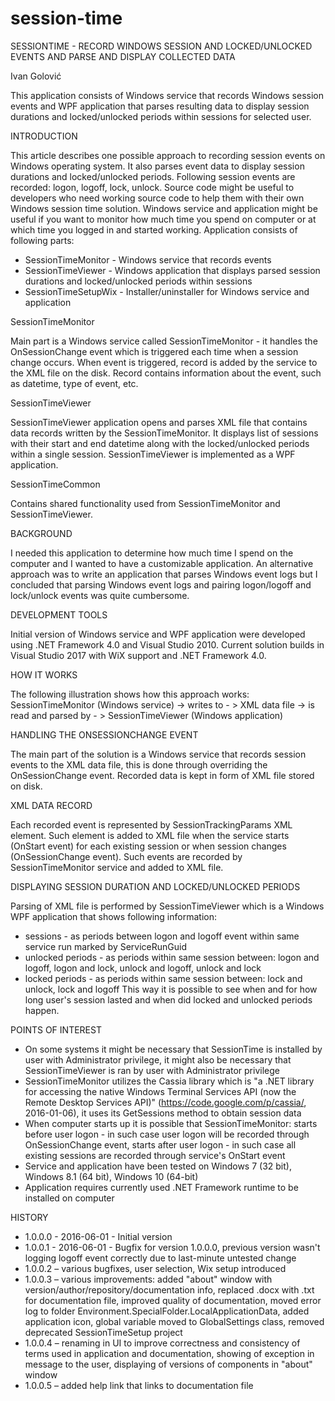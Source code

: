# session-time
SESSIONTIME - RECORD WINDOWS SESSION AND LOCKED/UNLOCKED EVENTS AND PARSE AND DISPLAY COLLECTED DATA

Ivan Golović

This application consists of Windows service that records Windows session events and WPF application that parses resulting data to display session durations and locked/unlocked periods within sessions for selected user.

INTRODUCTION

This article describes one possible approach to recording session events on Windows operating system. It also parses event data to display session durations and locked/unlocked periods. Following session events are recorded: logon, logoff, lock, unlock.
Source code might be useful to developers who need working source code to help them with their own Windows session time solution. Windows service and application might be useful if you want to monitor how much time you spend on computer or at which time you logged in and started working.
Application consists of following parts:
-	SessionTimeMonitor - Windows service that records events
-	SessionTimeViewer - Windows application that displays parsed session durations and locked/unlocked periods within sessions
-	SessionTimeSetupWix - Installer/uninstaller for Windows service and application

SessionTimeMonitor

Main part is a Windows service called SessionTimeMonitor - it handles the OnSessionChange event which is triggered each time when a session change occurs. When event is triggered, record is added by the service to the XML file on the disk. Record contains information about the event, such as datetime, type of event, etc.

SessionTimeViewer

SessionTimeViewer application opens and parses XML file that contains data records written by the SessionTimeMonitor. It displays list of sessions with their start and end datetime along with the locked/unlocked periods within a single session. SessionTimeViewer is implemented as a WPF application.

SessionTimeCommon

Contains shared functionality used from SessionTimeMonitor and SessionTimeViewer.

BACKGROUND

I needed this application to determine how much time I spend on the computer and I wanted to have a customizable application. An alternative approach was to write an application that parses Windows event logs but I concluded that parsing Windows event logs and pairing logon/logoff and lock/unlock events was quite cumbersome.

DEVELOPMENT TOOLS

Initial version of Windows service and WPF application were developed using .NET Framework 4.0 and Visual Studio 2010. Current solution builds in Visual Studio 2017 with WiX support and .NET Framework 4.0.

HOW IT WORKS

The following illustration shows how this approach works:
SessionTimeMonitor (Windows service)
-> writes to - > XML data file -> is read and parsed by - >
SessionTimeViewer (Windows application)

HANDLING THE ONSESSIONCHANGE EVENT

The main part of the solution is a Windows service that records session events to the XML data file, this is done through overriding the OnSessionChange event. Recorded data is kept in form of XML file stored on disk.

XML DATA RECORD

Each recorded event is represented by SessionTrackingParams XML element. Such element is added to XML file when the service starts (OnStart event) for each existing session or when session changes (OnSessionChange event). Such events are recorded by SessionTimeMonitor service and added to XML file.

DISPLAYING SESSION DURATION AND LOCKED/UNLOCKED PERIODS

Parsing of XML file is performed by SessionTimeViewer which is a Windows WPF application that shows following information:
-	sessions - as periods between logon and logoff event within same service run marked by ServiceRunGuid
-	unlocked periods - as periods within same session between: logon and logoff, logon and lock, unlock and logoff, unlock and lock
-	locked periods - as periods within same session between: lock and unlock, lock and logoff
This way it is possible to see when and for how long user's session lasted and when did locked and unlocked periods happen.

POINTS OF INTEREST

-	On some systems it might be necessary that SessionTime is installed by user with Administrator privilege, it might also be necessary that SessionTimeViewer is ran by user with Administrator privilege
-	SessionTimeMonitor utilizes the Cassia library which is "a .NET library for accessing the native Windows Terminal Services API (now the Remote Desktop Services API)" (https://code.google.com/p/cassia/, 2016-01-06), it uses its GetSessions method to obtain session data
-	When computer starts up it is possible that SessionTimeMonitor: starts before user logon - in such case user logon will be recorded through OnSessionChange event, starts after user logon - in such case all existing sessions are recorded through service's OnStart event
-	Service and application have been tested on Windows 7 (32 bit), Windows 8.1 (64 bit), Windows 10 (64-bit)
-	Application requires currently used .NET Framework runtime to be installed on computer

HISTORY

-	1.0.0.0 - 2016-06-01 - Initial version
-	1.0.0.1 - 2016-06-01 - Bugfix for version 1.0.0.0, previous version wasn't logging logoff event correctly due to last-minute untested change
-	1.0.0.2 – various bugfixes, user selection, Wix setup introduced
-	1.0.0.3 – various improvements: added "about" window with version/author/repository/documentation info, replaced .docx with .txt for documentation file, improved quality of documentation, moved error log to folder Environment.SpecialFolder.LocalApplicationData, added application icon, global variable moved to GlobalSettings class, removed deprecated SessionTimeSetup project
-	1.0.0.4 – renaming in UI to improve correctness and consistency of terms used in application and documentation, showing of exception in message to the user, displaying of versions of components in "about" window
-	1.0.0.5 – added help link that links to documentation file
